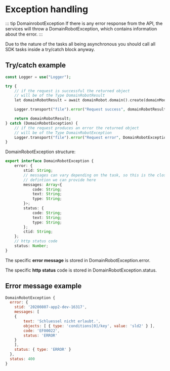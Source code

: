 # Exception handling

::: tip DomainrobotException
If there is any error response from the API, the services will throw a DomainRobotException, which contains information about the error.
:::

Due to the nature of the tasks all being asynchronous you should call all SDK tasks inside a try/catch block anyway.

## Try/catch example

```php
const Logger = use("Logger");

try {
    // if the request is successful the returned object
    // will be of the Type DomainRobotResult
    let domainRobotResult = await domainRobot.domain().create(domainModel);

    Logger.transport("file").error("Request success", domainRobotResult);

    return domainRobotResult;
} catch (DomainRobotException) {
    // if the request produces an error the returned object
    // will be of the Type DomainRobotException
    Logger.transport("file").error("Request error", DomainRobotException);
}
```

DomainRobotException structure:

```typescript
export interface DomainRobotException {
    error: {
        stid: String;
        // messages can vary depending on the task, so this is the closest
        // defintion we can provide here
        messages: Array<{
            code: String;
            text: String;
            type: String;
        }>;
        status: {
            code: String;
            text: String;
            type: String;
        };
        ctid: String;
    };
    // http status code
    status: Number;
}
```

The specific **error message** is stored in DomainRobotException.error.

The specific **http status** code is stored in DomainRobotException.status.

## Error message example

```javascript
DomainRobotException {
  error: {
    stid: '20200807-app2-dev-16317',
    messages: [
    {
        text: 'Schluessel nicht erlaubt.',
        objects: [ { type: 'conditions[0]/key', value: 'sld2' } ],
        code: 'EF00022',
        status: 'ERROR'
    }
    ],
    status: { type: 'ERROR' }
  },
  status: 400
}
```
